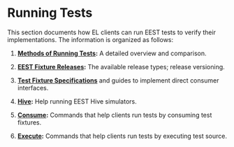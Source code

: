 # Running Tests

This section documents how EL clients can run EEST tests to verify their implementations. The information is organized as follows:

1. **[Methods of Running Tests](./running.md):** A detailed overview and comparison.

2. **[EEST Fixture Releases](./releases.md):** The available release types; release versioning.

3. **[Test Fixture Specifications](./test_formats/index.md)** and guides to implement direct consumer interfaces.

4. **[Hive](./hive/index.md):** Help running EEST Hive simulators.

5. **[Consume](./consume/index.md):** Commands that help clients run tests by consuming test fixtures.

6. **[Execute](./execute/index.md):** Commands that help clients run tests by executing test source.
